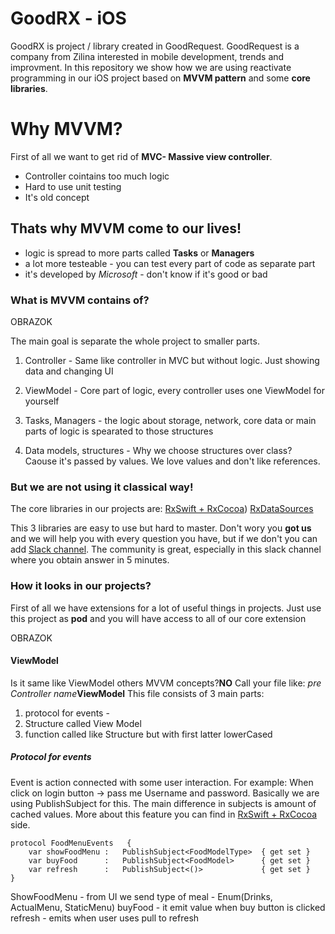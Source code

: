 # GoodRX - iOS
GoodRX is project / library created in GoodRequest. GoodRequest is a company from Zilina interested in mobile development, trends and improvment. In this repository we show how we are using reactivate programming in our iOS project based on **MVVM pattern** and some **core libraries**.

# Why MVVM?
First of all we want to get rid of **MVC- Massive view controller**.

- Controller cointains too much logic
- Hard to use unit testing
- It's old concept

## Thats why MVVM come to our lives!
- logic is spread to more parts called **Tasks** or **Managers**
- a lot more testeable - you can test every part of code as separate part
- it's developed by *Microsoft* - don't know if it's good or bad 

### What is MVVM contains of?
OBRAZOK

The main goal is separate the whole project to smaller parts.

1. Controller - Same like controller in MVC but without logic. Just showing data and changing UI

2. ViewModel - Core part of logic, every controller uses one ViewModel for yourself

3. Tasks, Managers - the logic about storage, network, core data or main parts of logic is spearated to those structures

4. Data models, structures - Why we choose structures over class? Caouse it's passed by values. We love values and don't like references. 

### But we are not using it classical way!
The core libraries in our projects are:
  [RxSwift + RxCocoa]("https://github.com/ReactiveX/RxSwift"))
  [RxDataSources]("https://github.com/RxSwiftCommunity/RxDataSources")

This 3 libraries are easy to use but hard to master. Don't wory you **got us** and we will help you with every question you have, but if we don't you can add [Slack channel](https://rxswift.slack.com/messages). The community is great, especially in this slack channel where you obtain answer in 5 minutes.

### How it looks in our projects?
First of all we have extensions for a lot of useful things in projects. Just use this project as **pod** and you will have access to all of our core extension

OBRAZOK

#### ViewModel #####
Is it same like ViewModel others MVVM concepts?**NO**
Call your file like: *pre Controller name***ViewModel**
This file consists of 3 main parts:
1. protocol for events - 
2. Structure called View Model
3. function called like Structure but with first latter lowerCased

##### Protocol for events #####
Event is action connected with some user interaction. For example: When click on login button -> pass me Username and password. Basically we are using PublishSubject for this. The main difference in subjects is amount of cached values.
More about this feature you can find in [RxSwift + RxCocoa]("https://github.com/ReactiveX/RxSwift") side.

```
protocol FoodMenuEvents   {
    var showFoodMenu :   PublishSubject<FoodModelType>  { get set }
    var buyFood      :   PublishSubject<FoodModel>      { get set }
    var refresh      :   PublishSubject<()>             { get set }
}
```
ShowFoodMenu - from UI we send type of meal - Enum(Drinks, ActualMenu, StaticMenu)
buyFood      - it emit value when buy button is clicked
refresh      - emits when user uses pull to refresh
